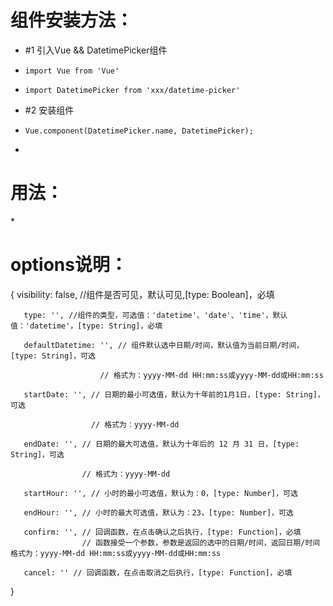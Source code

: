 
# 组件安装方法：
 *   #1 引入Vue && DatetimePicker组件
 *     import Vue from 'Vue' 
 *     import DatetimePicker from 'xxx/datetime-picker'
 *   #2 安装组件
 *     Vue.component(DatetimePicker.name, DatetimePicker);
 *
 
# 用法：
 *  <sxx-datetime-picker></sxx-datetime-picker>
 
# options说明：
   {
   	   visibility: false, //组件是否可见，默认可见,[type: Boolean]，必填
   	   
  	   type: '', //组件的类型，可选值：'datetime'、'date'、'time'，默认值：'datetime'，[type: String]，必填

       defaultDatetime: '', // 组件默认选中日期/时间，默认值为当前日期/时间，[type: String]，可选

 						// 格式为：yyyy-MM-dd HH:mm:ss或yyyy-MM-dd或HH:mm:ss

       startDate: '', // 日期的最小可选值，默认为十年前的1月1日，[type: String]，可选

 					  // 格式为：yyyy-MM-dd

       endDate: '', // 日期的最大可选值，默认为十年后的 12 月 31 日，[type: String]，可选

 					// 格式为：yyyy-MM-dd

 	   startHour: '', // 小时的最小可选值，默认为：0，[type: Number]，可选

 	   endHour: '', // 小时的最大可选值，默认为：23，[type: Number]，可选

  	   confirm: '', // 回调函数，在点击确认之后执行，[type: Function]，必填
  	   				// 函数接受一个参数，参数是返回的选中的日期/时间，返回日期/时间格式为：yyyy-MM-dd HH:mm:ss或yyyy-MM-dd或HH:mm:ss

 	   cancel: '' // 回调函数，在点击取消之后执行，[type: Function]，必填
   }
